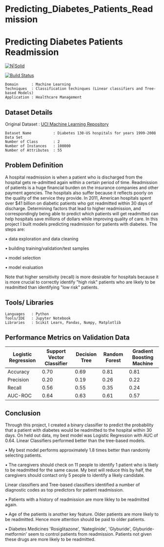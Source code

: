 # Predicting_Diabetes_Patients_Readmission

# Predicting Diabetes Patients Readmission

[![N|Solid](https://cldup.com/dTxpPi9lDf.thumb.png)](https://nodesource.com/products/nsolid)

[![Build Status](https://travis-ci.org/joemccann/dillinger.svg?branch=master)](https://travis-ci.org/joemccann/dillinger)

```
Domain      : Machine Learning
Techniques  : Classification techinques (Linear classifiers and Tree-based Models)
Application : Healthcare Management
```
## Dataset Details
Original Dataset		: [UCI Machine Learning Repository](https://archive.ics.uci.edu/ml/datasets/diabetes+130-us+hospitals+for+years+1999-2008)
```
Dataset Name          : Diabetes 130-US hospitals for years 1999-2008 Data Set
Number of Class       : 2
Number of Instances   : 100000
Number of Attributes  : 55
```

## Problem Definition
A hospital readmission is when a patient who is discharged from the hospital gets re-admitted again within a certain period of time. Readmission of patients is a huge financial burden on the insurance companies and other payment agencies. The hospitals also suffer because it reflects poorly on the quality of the service they provide. In 2011, American hospitals spent over $41 billion on diabetic patients who got readmitted within 30 days of discharge. Determining factors that lead to higher readmission, and correspondingly being able to predict which patients will get readmitted can help hospitals save millions of dollars while improving quality of care.
In this project I built models predicting readmission for patients with diabetes. The steps are:

• data exploration and data cleaning

• building training/validation/test samples

• model selection

• model evaluation

Note that higher sensitivity (recall) is more desirable for hospitals because it is more crucial to correctly identify "high risk" patients who are likely to be readmitted than identifying "low risk" patients.

## Tools/ Libraries
```
Languages   : Python
Tools/IDE   : Jupyter Notebook
Libraries   : Scikit Learn, Pandas, Numpy, Matplotlib
```

## Performance Metrics on Validation Data

| Logistic Regression |	Support Vector Classifier |	Decision Tree |	Random Forest |	Gradient Boosting Machine |
| ------------------- | ------------------------- | ------------------- | ------------------------- | ------------------- |
| Accuracy |	0.70 |	0.69 |	0.81 |	0.81 |	0.88 |
| Precision |	0.20 |	0.19 |	0.26 |	0.22 |	0.29 |
| Recall |	0.56 |	0.55 |	0.35 |	0.24 |	0.05 |
| AUC-ROC |	0.64 |	0.63 |	0.61 |	0.57 |	0.52 |

## Conclusion
Through this project, I created a binary classifier to predict the probability that a patient with diabetes would be readmitted to the hospital within 30 days. On held out data, my best model was Logistic Regression with AUC of 0.64. Linear Classifiers performed better than the tree-based models.

•	My best model performs approximately 1.8 times better than randomly selecting patients.

•	The caregivers should check on 11 people to identify 1 patient who is likely to be readmitted for the same cause. My best will reduce this by half, the caregivers should contact only 5 people to identify a likely candidate.

Linear classifiers and Tree-based classifiers identified a number of diagnostic codes as top predictors for patient readmission.

•	Patients with a history of readmission are more likley to be readmitted again.

•	Age of the patients is another key feature. Older patients are more likely to be readmitted. Hence more attention should be paid to older patients.

•	Diabetes Medicines 'Rosiglitazone', 'Nateglinide', 'Glyburide', Glyburide-metformin' seem to control patients from readmission. Patients not given these drugs are more likely to be readmitted.
